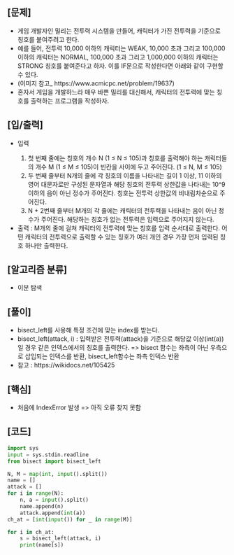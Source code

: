 <h2>[문제]</h2>

<ul>
    <li>게임 개발자인 밀리는 전투력 시스템을 만들어, 캐릭터가 가진 전투력을 기준으로 칭호를 붙여주려고 한다.</li>
    <li>예를 들어, 전투력 10,000 이하의 캐릭터는 WEAK, 10,000 초과 그리고 100,000 이하의 캐릭터는 NORMAL, 100,000 초과 그리고 1,000,000 이하의 캐릭터는 STRONG 칭호를 붙여준다고 하자. 이를 IF문으로 작성한다면 아래와 같이 구현할 수 있다.</li>    
    <li>(이미지 참고_ https://www.acmicpc.net/problem/19637)</li>
    <li>혼자서 게임을 개발하느라 매우 바쁜 밀리를 대신해서, 캐릭터의 전투력에 맞는 칭호를 출력하는 프로그램을 작성하자.</li>
</ul>

<h2>[입/출력]</h2>
<ul>
    <li>입력</li>
    <ol>
        <li>첫 번째 줄에는 칭호의 개수 N (1 ≤ N ≤ 105)과 칭호를 출력해야 하는 캐릭터들의 개수 M (1 ≤ M ≤ 105)이 빈칸을 사이에 두고 주어진다. (1 ≤ N, M ≤ 105)</li>
        <li>두 번째 줄부터 N개의 줄에 각 칭호의 이름을 나타내는 길이 1 이상, 11 이하의 영어 대문자로만 구성된 문자열과 해당 칭호의 전투력 상한값을 나타내는 10^9 이하의 음이 아닌 정수가 주어진다. 칭호는 전투력 상한값의 비내림차순으로 주어진다. </li>
        <li>N + 2번째 줄부터 M개의 각 줄에는 캐릭터의 전투력을 나타내는 음이 아닌 정수가 주어진다. 해당하는 칭호가 없는 전투력은 입력으로 주어지지 않는다.</li>
    </ol>
    <li>출력 : M개의 줄에 걸쳐 캐릭터의 전투력에 맞는 칭호를 입력 순서대로 출력한다. 어떤 캐릭터의 전투력으로 출력할 수 있는 칭호가 여러 개인 경우 가장 먼저 입력된 칭호 하나만 출력한다.</li>
</ul>

<h2>[알고리즘 분류]</h2>
<ul>
    <li>이분 탐색</li>
</ul>

<h2>[풀이]</h2>
<ul>
    <li>bisect_left를 사용해 특정 조건에 맞는 index를 받는다.</li>
    <li>bisect_left(attack, i) : 입력받은 전투력(attack)을 기준으로 해당값 이상(int(a))일 경우 같은 인덱스에서의 칭호를 출력한다. => bisect 함수는 좌측이 아닌 우측으로 삽입되는 인덱스를 반환, bisect_left함수는 좌측 인덱스 반환 </li>
    <li>참고 : https://wikidocs.net/105425</li>
</ul>

<h2>[핵심]</h2>
<ul>
    <li>처음에 IndexError 발생 => 아직 오류 찾지 못함</li>
</ul>

<h2>[코드]</h2>

```python
import sys
input = sys.stdin.readline
from bisect import bisect_left

N, M = map(int, input().split())
name = []
attack = []
for i in range(N):
    n, a = input().split()
    name.append(n)
    attack.append(int(a))
ch_at = [int(input()) for _ in range(M)]

for i in ch_at:
    s = bisect_left(attack, i)
    print(name[s])
```


